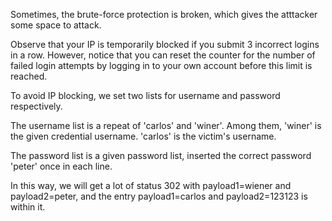 Sometimes, the brute-force protection is broken, which gives the atttacker some space to attack.  

Observe that your IP is temporarily blocked if you submit 3 incorrect logins in a row. However, notice that you can reset the counter for the number of failed login attempts by logging in to your own account before this limit is reached.  

To avoid IP blocking, we set two lists for username and password respectively.

The username list is a repeat of 'carlos' and 'winer'. Among them, 'winer' is the given credential username. 'carlos' is the victim's username.

The password list is a given password list, inserted the correct password 'peter' once in each line.

In this way, we will get a lot of status 302 with payload1=wiener and payload2=peter, and the entry payload1=carlos and payload2=123123 is within it.
